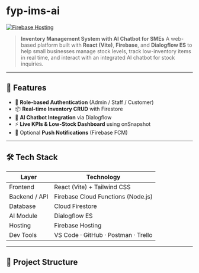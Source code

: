 # fyp-ims-ai
[![Firebase Hosting](https://img.shields.io/badge/Live%20Demo-https%3A%2F%2Fims--ai--821f0.web.app-blue?style=flat&logo=firebase&logoColor=white)](https://ims-ai-821f0.web.app)

> **Inventory Management System with AI Chatbot for SMEs**
> A web-based platform built with **React (Vite)**, **Firebase**, and **Dialogflow ES** to help small businesses manage stock levels, track low-inventory items in real time, and interact with an integrated AI chatbot for stock inquiries.

---

## 🚀 Features
- 🔐 **Role-based Authentication** (Admin / Staff / Customer)
- 📦 **Real-time Inventory CRUD** with Firestore
- 🤖 **AI Chatbot Integration** via Dialogflow
- ⚡ **Live KPIs & Low-Stock Dashboard** using onSnapshot
- 💬 Optional **Push Notifications** (Firebase FCM)

---

## 🛠️ Tech Stack
| Layer | Technology |
|-------|-------------|
| Frontend | React (Vite) + Tailwind CSS |
| Backend / API | Firebase Cloud Functions (Node.js) |
| Database | Cloud Firestore |
| AI Module | Dialogflow ES |
| Hosting | Firebase Hosting |
| Dev Tools | VS Code · GitHub · Postman · Trello |

---
## 🧩 Project Structure
